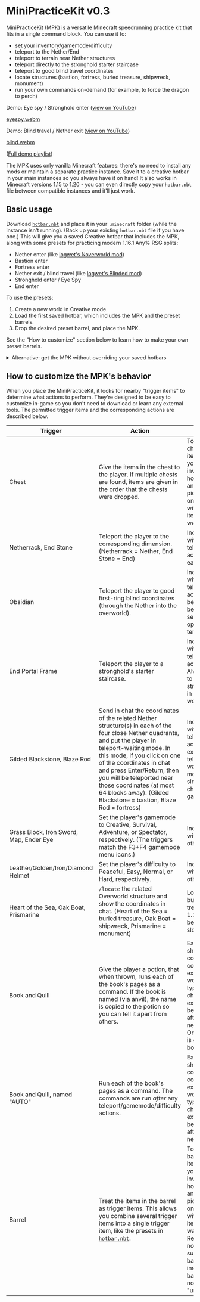 # MiniPracticeKit v0.3

MiniPracticeKit (MPK) is a versatile Minecraft speedrunning practice kit that fits in a single command block.
You can use it to:

- set your inventory/gamemode/difficulty
- teleport to the Nether/End
- teleport to terrain near Nether structures
- teleport directly to the stronghold starter staircase
- teleport to good blind travel coordinates
- locate structures (bastion, fortress, buried treasure, shipwreck, monument)
- run your own commands on-demand (for example, to force the dragon to perch)

Demo: Eye spy / Stronghold enter ([view on YouTube](https://www.youtube.com/watch?v=zGqgCFJYtR0&list=PL3xWUYc3vlEl4QRGBrZFiGGBLKh6V3KhS))

[eyespy.webm](https://github.com/Knawk/mc-MiniPracticeKit/assets/1924194/c1247755-e4c0-4d28-be68-6a976fd10072)

Demo: Blind travel / Nether exit ([view on YouTube](https://www.youtube.com/watch?v=-hzr26j5DuQ&list=PL3xWUYc3vlEl4QRGBrZFiGGBLKh6V3KhS))

[blind.webm](https://github.com/Knawk/mc-MiniPracticeKit/assets/1924194/1e363083-3538-46d8-aeb3-b6889a2e0bb9)

([Full demo playlist](https://www.youtube.com/playlist?list=PL3xWUYc3vlEl4QRGBrZFiGGBLKh6V3KhS))

The MPK uses only vanilla Minecraft features: there's no need to install any mods or maintain a separate practice instance.
Save it to a creative hotbar in your main instances so you always have it on hand!
It also works in Minecraft versions 1.15 to 1.20 - you can even directly copy your `hotbar.nbt` file between compatible instances and it'll just work.

## Basic usage

Download [`hotbar.nbt`](https://github.com/Knawk/mc-MiniPracticeKit/raw/master/hotbar.nbt) and place it in your `.minecraft` folder (while the instance isn't running).
(Back up your existing `hotbar.nbt` file if you have one.)
This will give you a saved Creative hotbar that includes the MPK, along with some presets for practicing modern 1.16.1 Any% RSG splits:

- Nether enter (like [logwet's Noverworld mod](https://github.com/logwet/noverworld))
- Bastion enter
- Fortress enter
- Nether exit / blind travel (like [logwet's Blinded mod](https://github.com/logwet/blinded))
- Stronghold enter / Eye Spy
- End enter

To use the presets:

1. Create a new world in Creative mode.
2. Load the first saved hotbar, which includes the MPK and the preset barrels.
3. Drop the desired preset barrel, and place the MPK.

See the "How to customize" section below to learn how to make your own preset barrels.

<details>

<summary>Alternative: get the MPK without overriding your saved hotbars</summary>

1. Open or create a Minecraft world in creative mode.
2. Give yourself a command block by running `/give @p command_block`, and place it.
3. Copy the contents of [`give-mpk.txt`](/give-mpk.txt) and paste them into the command block, and click "Done".
4. Activate the command block (for example, with a button) to get a MiniPracticeKit. You can save it to a Creative hotbar for easy access.

</details>

## How to customize the MPK's behavior

When you place the MiniPracticeKit, it looks for nearby "trigger items" to determine what actions to perform.
They're designed to be easy to customize in-game so you don't need to download or learn any external tools.
The permitted trigger items and the corresponding actions are described below.

|Trigger|Action|Notes|
|-|-|-|
|Chest|Give the items in the chest to the player. If multiple chests are found, items are given in the order that the chests were dropped.|To get a chest with items into your inventory, hold CTRL and press pick-block on a chest with the items you want.|
|Netherrack, End Stone|Teleport the player to the corresponding dimension. (Netherrack = Nether, End Stone = End)|Incompatible with other teleport actions (and each other).|
|Obsidian|Teleport the player to good first-ring blind coordinates (through the Nether into the overworld).|Incompatible with other teleport actions. Can be slow because it searches for open nether terrain.|
|End Portal Frame|Teleport the player to a stronghold's starter staircase.|Incompatible with other teleport actions. Always goes to the same stronghold in each world.|
|Gilded Blackstone, Blaze Rod|Send in chat the coordinates of the related Nether structure(s) in each of the four close Nether quadrants, and put the player in teleport-waiting mode. In this mode, if you click on one of the coordinates in chat and press Enter/Return, then you will be teleported near those coordinates (at most 64 blocks away). (Gilded Blackstone = bastion, Blaze Rod = fortress)|Incompatible with other teleport actions. To exit teleport-waiting mode, simply change gamemode.|
|Grass Block, Iron Sword, Map, Ender Eye|Set the player's gamemode to Creative, Survival, Adventure, or Spectator, respectively. (The triggers match the F3+F4 gamemode menu icons.)|Incompatible with each other.|
|Leather/Golden/Iron/Diamond Helmet|Set the player's difficulty to Peaceful, Easy, Normal, or Hard, respectively.|Incompatible with each other.|
|Heart of the Sea, Oak Boat, Prismarine|`/locate` the related Overworld structure and show the coordinates in chat. (Heart of the Sea = buried treasure, Oak Boat = shipwreck, Prismarine = monument)|Locating buried treasures in 1.19+ can be very slow.|
|Book and Quill|Give the player a potion, that when thrown, runs each of the book's pages as a command. If the book is named (via anvil), the name is copied to the potion so you can tell it apart from others.|Each page should contain a command exactly as it would be typed into chat: no extra space before or after, and no newlines. One potion is given per book.|
|Book and Quill, named "AUTO"|Run each of the book's pages as a command. The commands are run *after* any teleport/gamemode/difficulty actions.|Each page should contain a command exactly as it would be typed into chat: no extra space before or after, and no newlines.|
|Barrel|Treat the items in the barrel as trigger items. This allows you combine several trigger items into a single trigger item, like the presets in [`hotbar.nbt`](https://github.com/Knawk/mc-MiniPracticeKit/raw/master/hotbar.nbt).|To get a barrel with items into your inventory, hold CTRL and press pick-block on a barrel with the items you want. Recursion is not supported; barrels inside barrels will not be "unpacked".|
